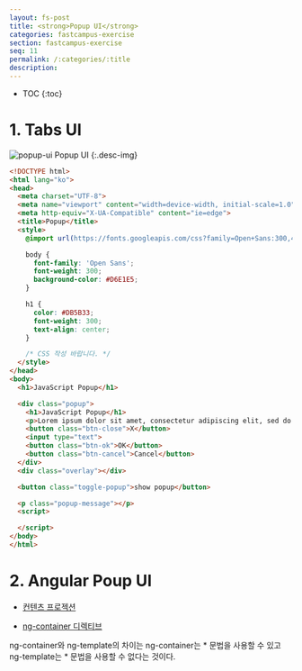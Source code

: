 ```yaml
---
layout: fs-post
title: <strong>Popup UI</strong>
categories: fastcampus-exercise
section: fastcampus-exercise
seq: 11
permalink: /:categories/:title
description:
---
```


* TOC
{:toc}


# 1. Tabs UI

![popup-ui](/assets/fs-images/exercise/popup-ui.gif)
Popup UI
{:.desc-img}

```html
<!DOCTYPE html>
<html lang="ko">
<head>
  <meta charset="UTF-8">
  <meta name="viewport" content="width=device-width, initial-scale=1.0">
  <meta http-equiv="X-UA-Compatible" content="ie=edge">
  <title>Popup</title>
  <style>
    @import url(https://fonts.googleapis.com/css?family=Open+Sans:300,400);

    body {
      font-family: 'Open Sans';
      font-weight: 300;
      background-color: #D6E1E5;
    }

    h1 {
      color: #DB5B33;
      font-weight: 300;
      text-align: center;
    }

    /* CSS 작성 바랍니다. */
  </style>
</head>
<body>
  <h1>JavaScript Popup</h1>

  <div class="popup">
    <h1>JavaScript Popup</h1>
    <p>Lorem ipsum dolor sit amet, consectetur adipiscing elit, sed do eiusmod tempor incididunt ut labore et dolore magna aliqua. Ut enim ad minim veniam</p>
    <button class="btn-close">X</button>
    <input type="text">
    <button class="btn-ok">OK</button>
    <button class="btn-cancel">Cancel</button>
  </div>
  <div class="overlay"></div>

  <button class="toggle-popup">show popup</button>

  <p class="popup-message"></p>
  <script>

  </script>
</body>
</html>
```

<!--
<!DOCTYPE html>
<html lang="ko">
<head>
  <meta charset="UTF-8">
  <meta name="viewport" content="width=device-width, initial-scale=1.0">
  <meta http-equiv="X-UA-Compatible" content="ie=edge">
  <title>Popup</title>
  <style>
    @import url(https://fonts.googleapis.com/css?family=Open+Sans:300,400);

    body {
      font-family: 'Open Sans';
      font-weight: 300;
      background-color: #D6E1E5;
    }

    h1 {
      color: #DB5B33;
      font-weight: 300;
      text-align: center;
    }

    .popup {
      position: fixed;
      right: 0;
      left: 0;
      top: 20px;
      margin: 0 auto;
      width: 90%;
      max-width: 520px;
      min-height: 200px;
      background-color: #fff;
      padding: 12px;
      box-shadow: 0 7px 8px -4px rgba(0, 0, 0, 0.2), 0 13px 19px 2px rgba(0, 0, 0, 0.14), 0 5px 24px 4px rgba(0, 0, 0, 0.12);
      z-index: 1000;
      display: none;
    }

    .overlay {
      position: fixed;
      top: 0;
      bottom: 0;
      left: 0;
      right: 0;
      background-color: rgba(0, 0, 0, 0.4);
      z-index: 999;
      display: none;
    }

    .btn-close {
      position: absolute;
      top: 8px;
      right: 8px;
      font-size: 16px;
      border: 0;
      background: transparent;
      cursor: pointer;
    }
  </style>
</head>
<body>
  <h1>JavaScript Popup</h1>

  <div class="popup">
    <h1>JavaScript Popup</h1>
    <p>Lorem ipsum dolor sit amet, consectetur adipiscing elit, sed do eiusmod tempor incididunt ut labore et dolore magna aliqua. Ut enim ad minim veniam</p>
    <button class="btn-close">X</button>
    <input type="text">
    <button class="btn-ok">OK</button>
    <button class="btn-cancel">Cancel</button>
  </div>
  <div class="overlay"></div>

  <button class="toggle-popup">show popup</button>

  <p class="popup-message"></p>
  <script>
    // Dom elems
    const $togglePopup = document.querySelector('.toggle-popup');
    const $overlay = document.querySelector('.overlay');
    const $btnClose = document.querySelector('.btn-close');
    const $btnOk = document.querySelector('.btn-ok');
    const $btnCancel = document.querySelector('.btn-cancel');

    const popup = (function () {
      let visible = false;

      const $popup = document.querySelector('.popup');
      const $popupInput = document.querySelector('.popup > input');
      const $popupMessage = document.querySelector('.popup-message');
      return {
        toggle() {
          visible = !visible;
          $popup.style.display = visible ? 'block' : 'none';
          $overlay.style.display = visible ? 'block' : 'none';
        },
        close() {
          visible = false;
          $popupInput.value = '';
          $popup.style.display = 'none';
          $overlay.style.display = 'none';
        },
        showMessage() {
          const { value } = $popupInput;
          $popupInput.value = '';
          $popupMessage.innerHTML = `form popup : <span>${value}</span>`;
          this.close();
        }
      };
    }());

    $togglePopup.onclick = popup.toggle;
    $overlay.onclick = popup.close;
    $btnClose.onclick = popup.close;

    $btnOk.onclick = popup.showMessage.bind(popup);
    $btnCancel.onclick = popup.close;
  </script>
</body>
</html>
-->

# 2. Angular Poup UI

- [컨텐츠 프로젝션](https://poiemaweb.com/fastcampus-angular/angular-component-accessing-child#21-콘텐트-프로젝션content-projection)

- [ng-container 디렉티브](https://poiemaweb.com/fastcampus-angular/angular-directive#44-ng-container-디렉티브)

ng-container와 ng-template의 차이는 ng-container는 * 문법을 사용할 수 있고 ng-template는 * 문법을 사용할 수 없다는 것이다.

<!-- <iframe src="https://stackblitz.com/edit/angular-popup-exam?ctl=1&embed=1&hideNavigation=1&file=src/app/app.component.ts" frameborder="0" width="100%" height="700"></iframe> -->
